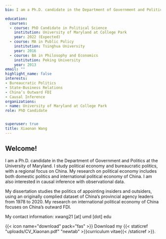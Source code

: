 ```yaml
---
bio: I am a Ph.D. candidate in the Department of Government and Politics at the University of Maryland. I study comparative politics and political methodology. My research focuses on bureaucratic politics and political economy of China. I am also interested in causal inference with time-series cross-sectional data.

education:
  courses:
  - course: PhD Candidate in Political Science
    institution: University of Maryland at College Park
    year: 2022 (Expected)
  - course: MA in Public Policy
    institution: Tsinghua University
    year: 2016
  - course: BA in Philosophy and Economics
    institution: Peking University
    year: 2013
email: ""
highlight_name: false
interests:
- Bureaucratic Politics
- State-Business Relations
- China’s Outward FDI
- Causal Inference
organizations:
- name: University of Maryland at College Park
role: PhD Candidate


superuser: true
title: Xiaonan Wang
---
```


<h2> Welcome! </h2>

I am a Ph.D. candidate in the Department of Government and Politics at the University of Maryland. I study political economy and bureaucratic politics, with a regional focus on China. My research on political economy includes both domestic politics and international political economy of China. I am also interested in causal inference with observational data. 

My dissertation studies the politics of appointing insiders and outsiders, using an originally complied dataset of China’s provincial agency leaders from 1978 to 2020. My research on international political economy of China focuses on China’s outward FDI.

My contact information: xwang21 [at] umd [dot] edu

{{< icon name="download" pack="fas" >}} Download my {{< staticref "uploads/CV_Xiaonan.pdf" "newtab" >}}curriculum vitae{{< /staticref >}}.
